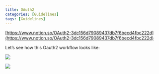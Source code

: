 ```yaml
---
title: OAuth2
categories: [Guidelines]
tags: [Guidelines]
---
```


[https://www.notion.so/OAuth2-3dc156d79089437db7f6becd4fbc222d](https://www.notion.so/OAuth2-3dc156d79089437db7f6becd4fbc222d)


Let’s see how this Oauth2 workflow looks like:


![](https://prod-files-secure.s3.us-west-2.amazonaws.com/9960fb2a-b75e-4bea-a8f9-b00925db1215/3bce41e0-99e8-4ebd-9701-e2bc9cbb79a2/Untitled.png?X-Amz-Algorithm=AWS4-HMAC-SHA256&X-Amz-Content-Sha256=UNSIGNED-PAYLOAD&X-Amz-Credential=ASIAZI2LB46677A72RRS%2F20250525%2Fus-west-2%2Fs3%2Faws4_request&X-Amz-Date=20250525T202319Z&X-Amz-Expires=3600&X-Amz-Security-Token=IQoJb3JpZ2luX2VjEGwaCXVzLXdlc3QtMiJIMEYCIQCH%2FoqVDZyiNi%2FxnmKVpP2l%2F26GCdNQ5Gcgu8fq2a24lQIhALbzlbnYtM%2Bhv6Ib0LW2Zl1syVg6%2BZCX98s7IGEpgCV4Kv8DCDUQABoMNjM3NDIzMTgzODA1IgyOGlN2zJeVoe5KtGMq3AMkUAalf7kzIN3up2dGAFDBucBsFp7t6BfUaEc7SBGsWBwuj0YI1v7MLXIkT441fUmenVDzBkKlAs4bmCUif1W8tYJS2ea25g6jmBEDzBv2effsmfRutL3%2BtqxH%2FFCJCuVPNCMFgPxDTifFml0%2BYPCSeeYS5QiN0f9m96MMUcdKtRmEHCNmD63ysEzYawBnWeMDn0YDTVl3ZE7z2l6yvkldBECxCo5hSOVJc1O3748QzZyzy1ckEoZwjKRkHmfzWVUqXQf5iJUfChOVFNYitdT7iqLnf9cDnqd0hNxmy04gA818wReSzNwDNOjqDhT2DiSuLP0R%2BQhPBu9Hn8bhKXq3KGlK7wx6z%2B34B3gbo3IH4AgUym8DCtL2fxbYufA%2FiQOqhlxdBlLqDkcA3u6S%2FP4EPHHmz5b9hjS9W36HOUjNsgw3Ar9TbfYIId85CuUwdhU6GOoMg1k6IDdvswGhRAOYjhzM0%2FSOcVvwduSBj%2FY5SCHCU8%2BdMTp8o21PY6%2BAsiAsM0al0lYH508pwENlXwAs4TS4N%2F75YV%2FeZTACFjDjD%2BO4Q%2FmCGWp2WHrjSsJJC61MoBhzW%2F6ZJfqf9djNU1u76lbmEXixBNvAAtuKWbVLQCE3al4t2ak0Sy5cwTCi9c3BBjqkAQFTTOnNn%2FiZOvYnLsJmSfMF3ojm1XJxWXZEFRTk7Hx6CDEn%2BrbTKDh7q%2FUcb0eeHWWdqYOrFlawgN31kDuXUZa8GR3%2FswRU4nYqbg9oyKtXqnOWf%2FELoeoXWm3ngeutR7f%2FQPCQKXrEPsLGE9OuhZzCfeoPs%2BljyZfLsH%2BHUuKVftxwyEhrAxzOzRF%2BYDSZcscZslue4b%2BFaDR2TXmA0wk%2BUB4b&X-Amz-Signature=b47d52dbb76632cc7daa20fe938d347a3badcac91efa8fcdd1acccdc85053be6&X-Amz-SignedHeaders=host&x-id=GetObject)


![](https://prod-files-secure.s3.us-west-2.amazonaws.com/9960fb2a-b75e-4bea-a8f9-b00925db1215/27d32b66-de43-41de-80f7-7edb81d1190f/Untitled.png?X-Amz-Algorithm=AWS4-HMAC-SHA256&X-Amz-Content-Sha256=UNSIGNED-PAYLOAD&X-Amz-Credential=ASIAZI2LB46677A72RRS%2F20250525%2Fus-west-2%2Fs3%2Faws4_request&X-Amz-Date=20250525T202319Z&X-Amz-Expires=3600&X-Amz-Security-Token=IQoJb3JpZ2luX2VjEGwaCXVzLXdlc3QtMiJIMEYCIQCH%2FoqVDZyiNi%2FxnmKVpP2l%2F26GCdNQ5Gcgu8fq2a24lQIhALbzlbnYtM%2Bhv6Ib0LW2Zl1syVg6%2BZCX98s7IGEpgCV4Kv8DCDUQABoMNjM3NDIzMTgzODA1IgyOGlN2zJeVoe5KtGMq3AMkUAalf7kzIN3up2dGAFDBucBsFp7t6BfUaEc7SBGsWBwuj0YI1v7MLXIkT441fUmenVDzBkKlAs4bmCUif1W8tYJS2ea25g6jmBEDzBv2effsmfRutL3%2BtqxH%2FFCJCuVPNCMFgPxDTifFml0%2BYPCSeeYS5QiN0f9m96MMUcdKtRmEHCNmD63ysEzYawBnWeMDn0YDTVl3ZE7z2l6yvkldBECxCo5hSOVJc1O3748QzZyzy1ckEoZwjKRkHmfzWVUqXQf5iJUfChOVFNYitdT7iqLnf9cDnqd0hNxmy04gA818wReSzNwDNOjqDhT2DiSuLP0R%2BQhPBu9Hn8bhKXq3KGlK7wx6z%2B34B3gbo3IH4AgUym8DCtL2fxbYufA%2FiQOqhlxdBlLqDkcA3u6S%2FP4EPHHmz5b9hjS9W36HOUjNsgw3Ar9TbfYIId85CuUwdhU6GOoMg1k6IDdvswGhRAOYjhzM0%2FSOcVvwduSBj%2FY5SCHCU8%2BdMTp8o21PY6%2BAsiAsM0al0lYH508pwENlXwAs4TS4N%2F75YV%2FeZTACFjDjD%2BO4Q%2FmCGWp2WHrjSsJJC61MoBhzW%2F6ZJfqf9djNU1u76lbmEXixBNvAAtuKWbVLQCE3al4t2ak0Sy5cwTCi9c3BBjqkAQFTTOnNn%2FiZOvYnLsJmSfMF3ojm1XJxWXZEFRTk7Hx6CDEn%2BrbTKDh7q%2FUcb0eeHWWdqYOrFlawgN31kDuXUZa8GR3%2FswRU4nYqbg9oyKtXqnOWf%2FELoeoXWm3ngeutR7f%2FQPCQKXrEPsLGE9OuhZzCfeoPs%2BljyZfLsH%2BHUuKVftxwyEhrAxzOzRF%2BYDSZcscZslue4b%2BFaDR2TXmA0wk%2BUB4b&X-Amz-Signature=faa83c3c48402e5b10ff99e99bc4d29d826d78803142ff4d3a0297d9c97236f4&X-Amz-SignedHeaders=host&x-id=GetObject)

